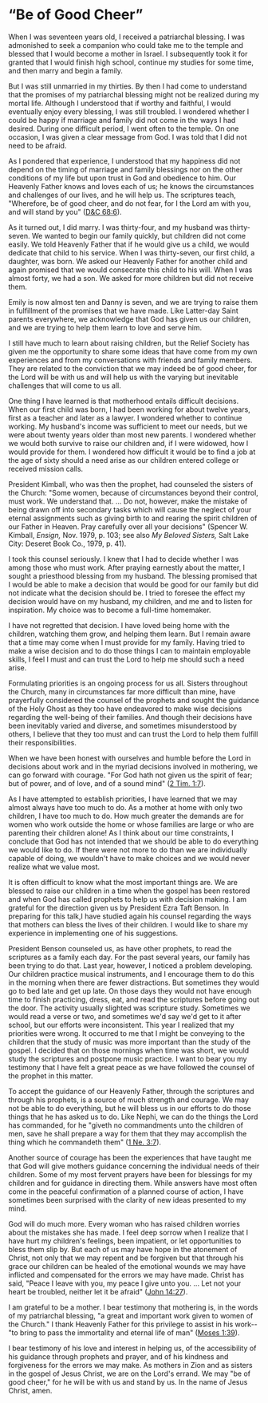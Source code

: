 # “Be of Good Cheer”

When I was seventeen years old, I received a patriarchal blessing. I was
admonished to seek a companion who could take me to the temple and blessed
that I would become a mother in Israel. I subsequently took it for granted
that I would finish high school, continue my studies for some time, and then
marry and begin a family.

But I was still unmarried in my thirties. By then I had come to understand
that the promises of my patriarchal blessing might not be realized during my
mortal life. Although I understood that if worthy and faithful, I would
eventually enjoy every blessing, I was still troubled. I wondered whether I
could be happy if marriage and family did not come in the ways I had desired.
During one difficult period, I went often to the temple. On one occasion, I
was given a clear message from God. I was told that I did not need to be
afraid.

As I pondered that experience, I understood that my happiness did not depend
on the timing of marriage and family blessings nor on the other conditions of
my life but upon trust in God and obedience to him. Our Heavenly Father knows
and loves each of us; he knows the circumstances and challenges of our lives,
and he will help us. The scriptures teach, "Wherefore, be of good cheer, and
do not fear, for I the Lord am with you, and will stand by you" ([D&amp;C
68:6](https://www.lds.org/scriptures/dc-testament/dc/68.6?lang=eng#5)).

As it turned out, I did marry. I was thirty-four, and my husband was thirty-
seven. We wanted to begin our family quickly, but children did not come
easily. We told Heavenly Father that if he would give us a child, we would
dedicate that child to his service. When I was thirty-seven, our first child,
a daughter, was born. We asked our Heavenly Father for another child and again
promised that we would consecrate this child to his will. When I was almost
forty, we had a son. We asked for more children but did not receive them.

Emily is now almost ten and Danny is seven, and we are trying to raise them in
fulfillment of the promises that we have made. Like Latter-day Saint parents
everywhere, we acknowledge that God has given us our children, and we are
trying to help them learn to love and serve him.

I still have much to learn about raising children, but the Relief Society has
given me the opportunity to share some ideas that have come from my own
experiences and from my conversations with friends and family members. They
are related to the conviction that we may indeed be of good cheer, for the
Lord will be with us and will help us with the varying but inevitable
challenges that will come to us all.

One thing I have learned is that motherhood entails difficult decisions. When
our first child was born, I had been working for about twelve years, first as
a teacher and later as a lawyer. I wondered whether to continue working. My
husband's income was sufficient to meet our needs, but we were about twenty
years older than most new parents. I wondered whether we would both survive to
raise our children and, if I were widowed, how I would provide for them. I
wondered how difficult it would be to find a job at the age of sixty should a
need arise as our children entered college or received mission calls.

President Kimball, who was then the prophet, had counseled the sisters of the
Church: "Some women, because of circumstances beyond their control, must work.
We understand that. ... Do not, however, make the mistake of being drawn off
into secondary tasks which will cause the neglect of your eternal assignments
such as giving birth to and rearing the spirit children of our Father in
Heaven. Pray carefully over all your decisions" (Spencer W. Kimball, _Ensign,_
Nov. 1979, p. 103; see also _My Beloved Sisters,_ Salt Lake City: Deseret Book
Co., 1979, p. 41).

I took this counsel seriously. I knew that I had to decide whether I was among
those who must work. After praying earnestly about the matter, I sought a
priesthood blessing from my husband. The blessing promised that I would be
able to make a decision that would be good for our family but did not indicate
what the decision should be. I tried to foresee the effect my decision would
have on my husband, my children, and me and to listen for inspiration. My
choice was to become a full-time homemaker.

I have not regretted that decision. I have loved being home with the children,
watching them grow, and helping them learn. But I remain aware that a time may
come when I must provide for my family. Having tried to make a wise decision
and to do those things I can to maintain employable skills, I feel I must and
can trust the Lord to help me should such a need arise.

Formulating priorities is an ongoing process for us all. Sisters throughout
the Church, many in circumstances far more difficult than mine, have
prayerfully considered the counsel of the prophets and sought the guidance of
the Holy Ghost as they too have endeavored to make wise decisions regarding
the well-being of their families. And though their decisions have been
inevitably varied and diverse, and sometimes misunderstood by others, I
believe that they too must and can trust the Lord to help them fulfill their
responsibilities.

When we have been honest with ourselves and humble before the Lord in
decisions about work and in the myriad decisions involved in mothering, we can
go forward with courage. "For God hath not given us the spirit of fear; but of
power, and of love, and of a sound mind" ([2 Tim.
1:7](https://www.lds.org/scriptures/nt/2-tim/1.7?lang=eng#6)).

As I have attempted to establish priorities, I have learned that we may almost
always have too much to do. As a mother at home with only two children, I have
too much to do. How much greater the demands are for women who work outside
the home or whose families are large or who are parenting their children
alone! As I think about our time constraints, I conclude that God has not
intended that we should be able to do everything we would like to do. If there
were not more to do than we are individually capable of doing, we wouldn't
have to make choices and we would never realize what we value most.

It is often difficult to know what the most important things are. We are
blessed to raise our children in a time when the gospel has been restored and
when God has called prophets to help us with decision making. I am grateful
for the direction given us by President Ezra Taft Benson. In preparing for
this talk,I have studied again his counsel regarding the ways that mothers can
bless the lives of their children. I would like to share my experience in
implementing one of his suggestions.

President Benson counseled us, as have other prophets, to read the scriptures
as a family each day. For the past several years, our family has been trying
to do that. Last year, however, I noticed a problem developing. Our children
practice musical instruments, and I encourage them to do this in the morning
when there are fewer distractions. But sometimes they would go to bed late and
get up late. On those days they would not have enough time to finish
practicing, dress, eat, and read the scriptures before going out the door. The
activity usually slighted was scripture study. Sometimes we would read a verse
or two, and sometimes we'd say we'd get to it after school, but our efforts
were inconsistent. This year I realized that my priorities were wrong. It
occurred to me that I might be conveying to the children that the study of
music was more important than the study of the gospel. I decided that on those
mornings when time was short, we would study the scriptures and postpone music
practice. I want to bear you my testimony that I have felt a great peace as we
have followed the counsel of the prophet in this matter.

To accept the guidance of our Heavenly Father, through the scriptures and
through his prophets, is a source of much strength and courage. We may not be
able to do everything, but he will bless us in our efforts to do those things
that he has asked us to do. Like Nephi, we can do the things the Lord has
commanded, for he "giveth no commandments unto the children of men, save he
shall prepare a way for them that they may accomplish the thing which he
commandeth them" ([1 Ne.
3:7](https://www.lds.org/scriptures/bofm/1-ne/3.7?lang=eng#6)).

Another source of courage has been the experiences that have taught me that
God will give mothers guidance concerning the individual needs of their
children. Some of my most fervent prayers have been for blessings for my
children and for guidance in directing them. While answers have most often
come in the peaceful confirmation of a planned course of action, I have
sometimes been surprised with the clarity of new ideas presented to my mind.

God will do much more. Every woman who has raised children worries about the
mistakes she has made. I feel deep sorrow when I realize that I have hurt my
children's feelings, been impatient, or let opportunities to bless them slip
by. But each of us may have hope in the atonement of Christ, not only that we
may repent and be forgiven but that through his grace our children can be
healed of the emotional wounds we may have inflicted and compensated for the
errors we may have made. Christ has said, "Peace I leave with you, my peace I
give unto you. ... Let not your heart be troubled, neither let it be afraid"
([John 14:27](https://www.lds.org/scriptures/nt/john/14.27?lang=eng#26)).

I am grateful to be a mother. I bear testimony that mothering is, in the words
of my patriarchal blessing, "a great and important work given to women of the
Church." I thank Heavenly Father for this privilege to assist in his work--"to
bring to pass the immortality and eternal life of man" ([Moses
1:39](https://www.lds.org/scriptures/pgp/moses/1.39?lang=eng#38)).

I bear testimony of his love and interest in helping us, of the accessibility
of his guidance through prophets and prayer, and of his kindness and
forgiveness for the errors we may make. As mothers in Zion and as sisters in
the gospel of Jesus Christ, we are on the Lord's errand. We may "be of good
cheer," for he will be with us and stand by us. In the name of Jesus Christ,
amen.

